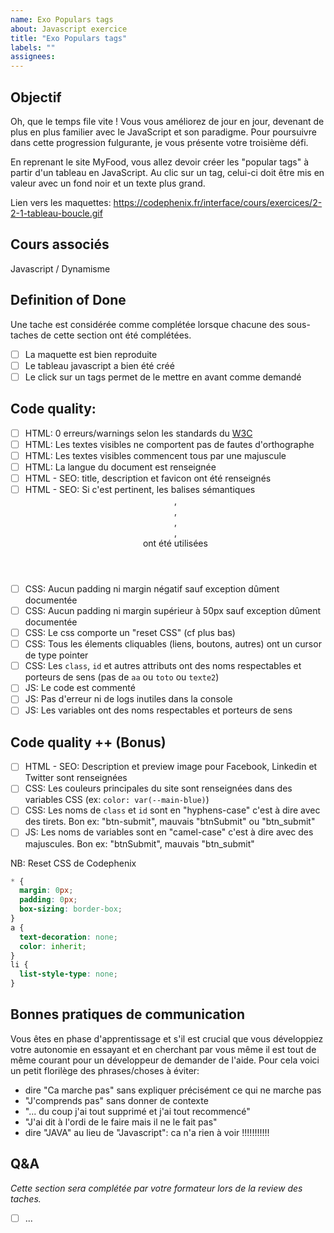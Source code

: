 ```yaml
---
name: Exo Populars tags
about: Javascript exercice
title: "Exo Populars tags"
labels: ""
assignees:
---
```


## Objectif

Oh, que le temps file vite ! Vous vous améliorez de jour en jour, devenant de plus en plus familier avec le JavaScript et son paradigme. Pour poursuivre dans cette progression fulgurante, je vous présente votre troisième défi.

En reprenant le site MyFood, vous allez devoir créer les "popular tags" à partir d'un tableau en JavaScript. Au clic sur un tag, celui-ci doit être mis en valeur avec un fond noir et un texte plus grand.

Lien vers les maquettes: https://codephenix.fr/interface/cours/exercices/2-2-1-tableau-boucle.gif

## Cours associés

Javascript / Dynamisme

## Definition of Done

Une tache est considérée comme complétée lorsque chacune des sous-taches de cette section ont été complétées.

- [ ] La maquette est bien reproduite
- [ ] Le tableau javascript a bien été créé
- [ ] Le click sur un tags permet de le mettre en avant comme demandé

## Code quality:

- [ ] HTML: 0 erreurs/warnings selon les standards du [W3C](https://validator.w3.org/#validate_by_input)
- [ ] HTML: Les textes visibles ne comportent pas de fautes d'orthographe
- [ ] HTML: Les textes visibles commencent tous par une majuscule
- [ ] HTML: La langue du document est renseignée
- [ ] HTML - SEO: title, description et favicon ont été renseignés
- [ ] HTML - SEO: Si c'est pertinent, les balises sémantiques <header>, <footer>, <main>, <nav>, <section> ont été utilisées
- [ ] CSS: Aucun padding ni margin négatif sauf exception dûment documentée
- [ ] CSS: Aucun padding ni margin supérieur à 50px sauf exception dûment documentée
- [ ] CSS: Le css comporte un "reset CSS" (cf plus bas)
- [ ] CSS: Tous les élements cliquables (liens, boutons, autres) ont un cursor de type pointer
- [ ] CSS: Les `class`, `id` et autres attributs ont des noms respectables et porteurs de sens (pas de `aa` ou `toto` ou `texte2`)
- [ ] JS: Le code est commenté
- [ ] JS: Pas d'erreur ni de logs inutiles dans la console
- [ ] JS: Les variables ont des noms respectables et porteurs de sens

## Code quality ++ (Bonus)

- [ ] HTML - SEO: Description et preview image pour Facebook, Linkedin et Twitter sont renseignées
- [ ] CSS: Les couleurs principales du site sont renseignées dans des variables CSS (ex: `color: var(--main-blue)`)
- [ ] CSS: Les noms de `class` et `id` sont en "hyphens-case" c'est à dire avec des tirets. Bon ex: "btn-submit", mauvais "btnSubmit" ou "btn_submit"
- [ ] JS: Les noms de variables sont en "camel-case" c'est à dire avec des majuscules. Bon ex: "btnSubmit", mauvais "btn_submit"

NB: Reset CSS de Codephenix

```css
* {
  margin: 0px;
  padding: 0px;
  box-sizing: border-box;
}
a {
  text-decoration: none;
  color: inherit;
}
li {
  list-style-type: none;
}
```

## Bonnes pratiques de communication

Vous êtes en phase d'apprentissage et s'il est crucial que vous développiez votre autonomie en essayant et en cherchant
par vous même il est tout de même courant pour un développeur de demander de l'aide.
Pour cela voici un petit florilège des phrases/choses à éviter:

- dire "Ca marche pas" sans expliquer précisément ce qui ne marche pas
- "J'comprends pas" sans donner de contexte
- "... du coup j'ai tout supprimé et j'ai tout recommencé"
- "J'ai dit à l'ordi de le faire mais il ne le fait pas"
- dire "JAVA" au lieu de "Javascript": ca n'a rien à voir !!!!!!!!!!!

## Q&A

_Cette section sera complétée par votre formateur lors de la review des taches._

- [ ] ...